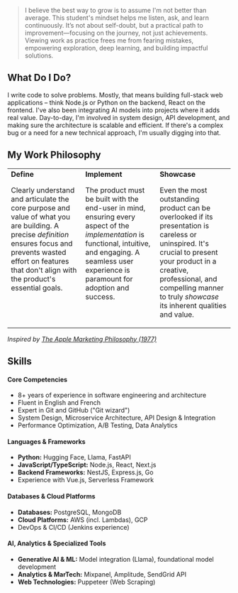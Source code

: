 > I believe the best way to grow is to assume I'm not better than average. This student's mindset helps me listen, ask, and learn continuously. It’s not about self-doubt, but a practical path to improvement—focusing on the journey, not just achievements. Viewing work as practice frees me from fearing mistakes, empowering exploration, deep learning, and building impactful solutions.

## What Do I Do?

I write code to solve problems. Mostly, that means building full-stack web applications – think Node.js or Python on the backend, React on the frontend. I've also been integrating AI models into projects where it adds real value. Day-to-day, I'm involved in system design, API development, and making sure the architecture is scalable and efficient. If there's a complex bug or a need for a new technical approach, I'm usually digging into that.

## My Work Philosophy

<table>
  <tr>
    <td valign="top" align="left" width="33%">
      <strong>Define</strong>
      <p>Clearly understand and articulate the core purpose and value of what you are building. A precise <i>definition</i> ensures focus and prevents wasted effort on features that don't align with the product's essential goals.</p>
    </td>
    <td valign="top" align="left" width="33%">
      <strong>Implement</strong>
      <p>The product must be built with the end-user in mind, ensuring every aspect of the <i>implementation</i> is functional, intuitive, and engaging. A seamless user experience is paramount for adoption and success.</p>
    </td>
    <td valign="top" align="left" width="33%">
      <strong>Showcase</strong>
      <p>Even the most outstanding product can be overlooked if its presentation is careless or uninspired. It's crucial to present your product in a creative, professional, and compelling manner to truly <i>showcase</i> its inherent qualities and value.</p>
    </td>
  </tr>
</table>

_Inspired by [The Apple Marketing Philosophy (1977)](https://www.customerengagementinsider.com/digital-strategy/articles/what-we-can-learn-apple-marketing-philosophy)_

## Skills

#### Core Competencies
- 8+ years of experience in software engineering and architecture
- Fluent in English and French
- Expert in Git and GitHub ("Git wizard")
- System Design, Microservice Architecture, API Design & Integration
- Performance Optimization, A/B Testing, Data Analytics

#### Languages & Frameworks
- **Python:** Hugging Face, Llama, FastAPI
- **JavaScript/TypeScript:** Node.js, React, Next.js
- **Backend Frameworks:** NestJS, Express.js, Go
- Experience with Vue.js, Serverless Framework

#### Databases & Cloud Platforms
- **Databases:** PostgreSQL, MongoDB
- **Cloud Platforms:** AWS (incl. Lambdas), GCP
- DevOps & CI/CD (Jenkins experience)

#### AI, Analytics & Specialized Tools
- **Generative AI & ML:** Model integration (Llama), foundational model development
- **Analytics & MarTech:** Mixpanel, Amplitude, SendGrid API
- **Web Technologies:** Puppeteer (Web Scraping)
